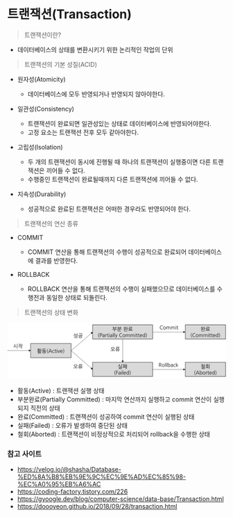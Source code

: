 트랜잭션(Transaction)
=============

> 트랜잭션이란?
  - 데이터베이스의 상태를 변환시키기 위한 논리적인 작업의 단위

> 트랜잭션의 기본 성질(ACID)
  - 원자성(Atomicity)
    - 데이터베이스에 모두 반영되거나 반영되지 않아야한다.
  
  - 일관성(Consistency)
    - 트랜잭션이 완료되면 일관성있는 상태로 데이터베이스에 반영되어야한다.
    - 고정 요소는 트랜잭션 전후 모두 같아야한다.
  
  - 고립성(Isolation)
    - 두 개의 트랜잭션이 동시에 진행될 때 하나의 트랜잭션이 실행중이면 다른 트랜잭션은 끼어들 수 없다.
    - 수행중인 트랜잭션이 완료될때까지 다른 트랜잭션에 끼어들 수 없다.
  
  - 지속성(Durability)
    - 성공적으로 완료된 트랜잭션은 어떠한 경우라도 반영되어야 한다.

> 트랜잭션의 연산 종류
  - COMMIT
    - COMMIT 연산을 통해 트랜잭션의 수행이 성공적으로 완료되어 데이터베이스에 결과를 반영한다.

  - ROLLBACK
    - ROLLBACK 연산을 통해 트랜잭션의 수행이 실패했으므로 데이터베이스를 수행전과 동일한 상태로 되돌린다.

> 트랜잭션의 상태 변화

![트랜잭션 이미지](/Database/images/transaction.png)

  - 활동(Active) : 트랜잭션 실행 상태
  - 부분완료(Partially Committed) : 마지막 연산까지 실행하고 commit 연산이 실행되지 직전의 상태
  - 완료(Committed) : 트랜잭션이 성공하여 commit 연산이 실행된 상태
  - 실패(Failed) : 오류가 발생하여 중단된 상태
  - 철회(Aborted) : 트랜잭션이 비정상적으로 처리되어 rollback을 수행한 상태

### 참고 사이트
- https://velog.io/@shasha/Database-%ED%8A%B8%EB%9E%9C%EC%9E%AD%EC%85%98-%EC%A0%95%EB%A6%AC
- https://coding-factory.tistory.com/226
- https://gyoogle.dev/blog/computer-science/data-base/Transaction.html
- https://doooyeon.github.io/2018/09/28/transaction.html
